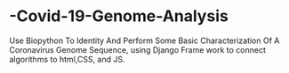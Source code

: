 # -Covid-19-Genome-Analysis
Use Biopython To Identity And Perform Some Basic Characterization Of A Coronavirus Genome Sequence, using Django Frame work to connect algorithms to html,CSS, and JS.

